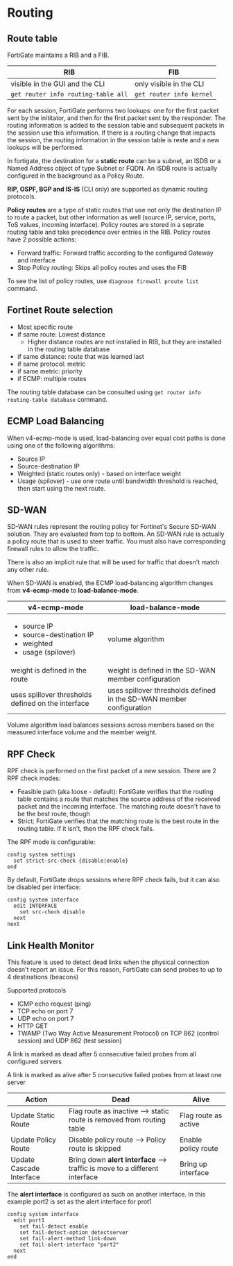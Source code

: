 # Routing

## Route table

FortiGate maintains a RIB and a FIB.

| RIB                                 | FIB                      |
| ----------------------------------- | ------------------------ |
| visible in the GUI and the CLI      | only visible in the CLI  |
| `get router info routing-table all` | `get router info kernel` |

For each session, FortiGate performs two lookups: one for the first packet sent by the inititator, and then for the first packet sent by the responder. The routing information is added to the session table and subsequent packets in the session use this information. If there is a routing change that impacts the session, the routing information in the session table is reste and a new lookups will be performed.

In fortigate, the destination for a **static route** can be a subnet, an ISDB or a Named Address object of type Subnet or FQDN. An ISDB route is actually configured in the background as a Policy Route.

**RIP, OSPF, BGP and IS-IS** (CLI only) are supported as dynamic routing protocols.

**Policy routes** are a type of static routes that use not only the destination IP to route a packet, but other information as well (source IP, service, ports, ToS values, incoming interface). Policy routes are stored in a seprate routing table and take precedence over entries in the RIB. Policy routes have 2 possible actions:

* Forward traffic: Forward traffic according to the configured Gateway and interface
* Stop Policy routing: Skips all policy routes and uses the FIB

To see the list of policy routes, use `diagnose firewall proute list` command.

## Fortinet Route selection

* Most specific route
* if same route: Lowest distance
  * Higher distance routes are not installed in RIB, but they are installed in the routing table database
* if same distance: route that was learned last
* if same protocol: metric
* if same metric: priority
* if ECMP: multiple routes

The routing table database can be consulted using `get router info routing-table database` command.

## ECMP Load Balancing

When v4-ecmp-mode is used, load-balancing over equal cost paths is done using one of the following algorithms:

* Source IP
* Source-destination IP
* Weighted (static routes only) - based on interface weight
* Usage (spilover) - use one route until bandwidth threshold is reached, then start using the next route.

## SD-WAN

SD-WAN rules represent the routing policy for Fortinet's Secure SD-WAN solution. They are evaluated from top to bottom. An SD-WAN rule is actually a policy route that is used to steer traffic. You must also have corresponding firewall rules to allow the traffic.&#x20;

There is also an implicit rule that will be used for traffic that doesn't match any other rule.

When SD-WAN is enabled, the ECMP load-balancing algorithm changes from **v4-ecmp-mode** to **load-balance-mode**.&#x20;



| v4-ecmp-mode                                                                                         | load-balance-mode                                                    |
| ---------------------------------------------------------------------------------------------------- | -------------------------------------------------------------------- |
| <ul><li>source IP</li><li>source-destination IP</li><li>weighted </li><li>usage (spilover)</li></ul> | volume algorithm                                                     |
| weight is defined in the route                                                                       | weight is defined in the SD-WAN member configuration                 |
| uses spillover thresholds defined on the interface                                                   | uses spillover thresholds defined in the SD-WAN member configuration |

Volume algorithm load balances sessions across members based on the measured interface volume and the member weight.

## RPF Check

RPF check is performed on the first packet of a new session. There are 2 RPF check modes:

* Feasible path (aka loose - default): FortiGate verifies that the routing table contains a route that matches the source address of the received packet and the incoming interface.  The matching route doesn't have to be the best route, though
* Strict: FortiGate verifies that the matching route is the best route in the routing table. If it isn't, then the RPF check fails.

The RPF mode is configurable:

```
config system settings
  set strict-src-check {disable|enable}
end
```

By default, FortiGate drops sessions where RPF check fails, but it can also be disabled per interface:

```
config system interface 
  edit INTERFACE
    set src-check disable
  next
next
```

## Link Health Monitor

This feature is used to detect dead links when the physical connection doesn't report an issue. For this reason, FortiGate can send probes to up to 4 destinations (beacons)

Supported protocols

* ICMP echo request (ping)
* TCP echo on port 7
* UDP echo on port 7
* HTTP GET
* TWAMP (Two Way Active Measurement Protocol) on TCP 862 (control session) and UDP 862 (test session)&#x20;

A link is marked as dead after 5 consecutive failed probes from all configured servers

A link is marked as alive after 5 consecutive failed probes from at least one server

| Action                   | Dead                                                                        | Alive                |
| ------------------------ | --------------------------------------------------------------------------- | -------------------- |
| Update Static Route      | Flag route as inactive --> static route is removed from routing table       | Flag route as active |
| Update Policy Route      | Disable policy route --> Policy route is skipped                            | Enable policy route  |
| Update Cascade Interface | Bring down **alert interface** --> traffic is move to a different interface | Bring up interface   |

The **alert interface** is configured as such on another interface. In this example port2 is set as the alert interface for prot1

```
config system interface
  edit port1
    set fail-detect enable
    set fail-detect-option detectserver
    set fail-alert-method link-down
    set fail-alert-interface "port2"
  next
end
```



